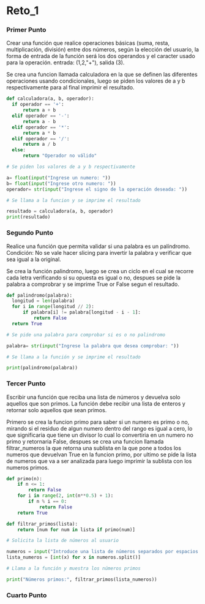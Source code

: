 # Reto_1

### Primer Punto
Crear una función que realice operaciones básicas (suma, resta, multiplicación, división) entre dos números, según la elección del usuario, la forma de entrada de la función será los dos operandos y el caracter usado para la operación. entrada: (1,2,"+"), salida (3).

Se crea una funcion llamada calculadora en la que se definen las diferentes operaciones usando condicionales, luego se piden los valores de a y b respectivamente para al final imprimir el resultado.
  ````python
def calculadora(a, b, operador):
    if operador == '+':
        return a + b
    elif operador == '-':
        return a - b
    elif operador == '*':
        return a * b
    elif operador == '/':
        return a / b
    else:
        return "Operador no válido"

# Se piden los valores de a y b respectivamente 

a= float(input("Ingrese un numero: "))
b= float(input("Ingrese otro numero: "))
operador= str(input("Ingrese el signo de la operación deseada: "))

# Se llama a la funcion y se imprime el resultado

resultado = calculadora(a, b, operador)
print(resultado)
````
### Segundo Punto
Realice una función que permita validar si una palabra es un palíndromo. Condición: No se vale hacer slicing para invertir la palabra y verificar que sea igual a la original.

Se crea la función palindromo, luego se crea un ciclo en el cual se recorre cada letra verificando si su opuesta es igual o no, despues se pide la palabra a comprobrar y se imprime True or False segun el resultado.
  ````python
def palindromo(palabra):
    longitud = len(palabra)
    for i in range(longitud // 2):
        if palabra[i] != palabra[longitud - i - 1]:
            return False
    return True

# Se pide una palabra para comprobar si es o no palindromo

palabra= str(input("Ingrese la palabra que desea comprobar: "))

# Se llama a la función y se imprime el resultado

print(palindromo(palabra))
````
### Tercer Punto
Escribir una función que reciba una lista de números y devuelva solo aquellos que son primos. La función debe recibir una lista de enteros y retornar solo aquellos que sean primos.

Primero se crea la funcion primo para saber si un numero es primo o no, mirando si el residuo de algun numero dentro del rango es igual a cero, lo que significaria que tiene un divisor lo cual lo convertiria en un numero no primo y retornaria False, despues se crea una funcion llamada filtrar_numeros la que retorna una sublista en la que pone a todos los numeros que devuelvan True en la funcion primo, por ultimo se pide la lista de numeros que va a ser analizada para luego imprimir la sublista con los numeros primos.
````python
def primo(n):
    if n <= 1:
        return False
    for i in range(2, int(n**0.5) + 1):
        if n % i == 0:
            return False
    return True

def filtrar_primos(lista):
    return [num for num in lista if primo(num)]

# Solicita la lista de números al usuario

numeros = input("Introduce una lista de números separados por espacios: ")
lista_numeros = [int(x) for x in numeros.split()]

# Llama a la función y muestra los números primos

print("Números primos:", filtrar_primos(lista_numeros))
````
### Cuarto Punto



````python

````
